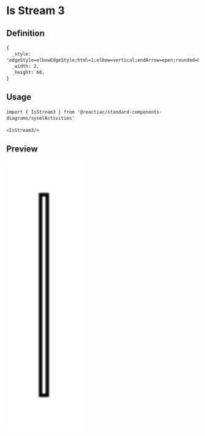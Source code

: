 # Is Stream 3

## Definition

```
{
  _style: 'edgeStyle=elbowEdgeStyle;html=1;elbow=vertical;endArrow=open;rounded=0;entryX=0;entryY=0.5;endSize=12;',
  _width: 2,
  _height: 60,
}
```

## Usage

```
import { IsStream3 } from '@reactiac/standard-components-diagrams/sysmlActivities'

<IsStream3/>
```

## Preview

<img src="./is-stream-3.png" width="200"/>
